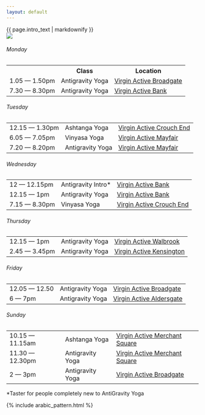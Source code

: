 ```yaml
---
layout: default
---
```


<div class="group-intro">
  <div class="group-class-intro">
    {{ page.intro_text | markdownify }}
  </div>

  <img id="hand-to-toe" class="yoga-dude" src="{{ site.baseurl }}/assets/images/yoga_dudes/hand-to-toe.png" />
</div>

<div id="group-schedule">
  <table id="monday-schedule">
    <h6>Monday</h6>
    <tr>
      <th></th>
      <th>Class</th>
      <th>Location</th>
    </tr>
    <tr>
      <td>1.05 — 1.50pm</td>
      <td>Antigravity Yoga</td>
      <td><a href="https://www.virginactive.co.uk/clubs/broadgate" target="_blank">Virgin Active Broadgate</a></td>
    </tr>
    <tr>
      <td>7.30 — 8.30pm</td>
      <td>Antigravity Yoga</td>
      <td><a href="https://www.virginactive.co.uk/clubs/bank" target="_blank">Virgin Active Bank</a></td>
    </tr>
  </table>
  
  <table id="tuesday-schedule">
    <h6>Tuesday</h6>
    <tr>
      <td>12.15 — 1.30pm</td>
      <td>Ashtanga Yoga</td>
      <td><a href="https://www.virginactive.co.uk/clubs/crouch-end" target="_blank">Virgin Active Crouch End</a></td>
    </tr>
    <tr>
      <td>6.05 — 7.05pm</td>
      <td>Vinyasa Yoga</td>
      <td><a href="https://www.virginactive.co.uk/clubs/mayfair" target="_blank">Virgin Active Mayfair</a></td>
    </tr>
    <tr>
      <td>7.20 — 8.20pm</td>
      <td>Antigravity Yoga</td>
      <td><a href="https://www.virginactive.co.uk/clubs/mayfair" target="_blank">Virgin Active Mayfair</a></td>
    </tr>
  </table>
  
  <table id="wednesday-schedule">
    <h6>Wednesday</h6>
    <tr>
      <td>12 — 12.15pm</td>
      <td>Antigravity Intro*</td>
      <td><a href="https://www.virginactive.co.uk/clubs/bank" target="_blank">Virgin Active Bank</a></td>
    </tr>
    <tr>
      <td>12.15 — 1pm</td>
      <td>Antigravity Yoga</td>
      <td><a href="https://www.virginactive.co.uk/clubs/bank" target="_blank">Virgin Active Bank</a></td>
    </tr>
    <tr>
      <td>7.15 — 8.30pm</td>
      <td>Vinyasa Yoga</td>
      <td><a href="https://www.virginactive.co.uk/clubs/crouch-end" target="_blank">Virgin Active Crouch End</a></td>
    </tr>
  </table>
  
  <table id="thursday-schedule">
    <h6>Thursday</h6>
    <tr>
      <td>12.15 — 1pm</td>
      <td>Antigravity Yoga</td>
      <td><a href="https://www.virginactive.co.uk/clubs/walbrook" target="_blank">Virgin Active Walbrook</a></td>
    </tr>
    <tr>
      <td>2.45 — 3.45pm</td>
      <td>Antigravity Yoga</td>
      <td><a href="https://www.virginactive.co.uk/clubs/Kensington" target="_blank">Virgin Active Kensington</a></td>
    </tr>
  </table>
  
  <table id="friday-schedule">
    <h6>Friday</h6>
    <tr>
      <td>12.05 — 12.50</td>
      <td>Antigravity Yoga</td>
      <td><a href="https://www.virginactive.co.uk/clubs/broadgate" target="_blank">Virgin Active Broadgate</a></td>
    </tr>
    <tr>
      <td>6 — 7pm</td>
      <td>Antigravity Yoga</td>
      <td><a href="https://www.virginactive.co.uk/clubs/aldersgate" target="_blank">Virgin Active Aldersgate</a></td>
    </tr>
  </table>
  
  <table id="sunday-schedule">
    <h6>Sunday</h6>
    <tr>
      <td>10.15 — 11.15am</td>
      <td>Ashtanga Yoga</td>
      <td><a href="https://www.virginactive.co.uk/clubs/merchant-square" target="_blank">Virgin Active Merchant Square</a></td>
    </tr>
    <tr>
      <td>11.30 — 12.30pm</td>
      <td>Antigravity Yoga</td>
      <td><a href="https://www.virginactive.co.uk/clubs/merchant-square" target="_blank">Virgin Active Merchant Square</a></td>
    </tr>
    <tr>
      <td>2 — 3pm</td>
      <td>Antigravity Yoga</td>
      <td><a href="https://www.virginactive.co.uk/clubs/broadgate" target="_blank">Virgin Active Broadgate</a></td>
    </tr>
  </table>
  <p>*Taster for people completely new to AntiGravity Yoga</p>
</div>

{% include arabic_pattern.html %}
